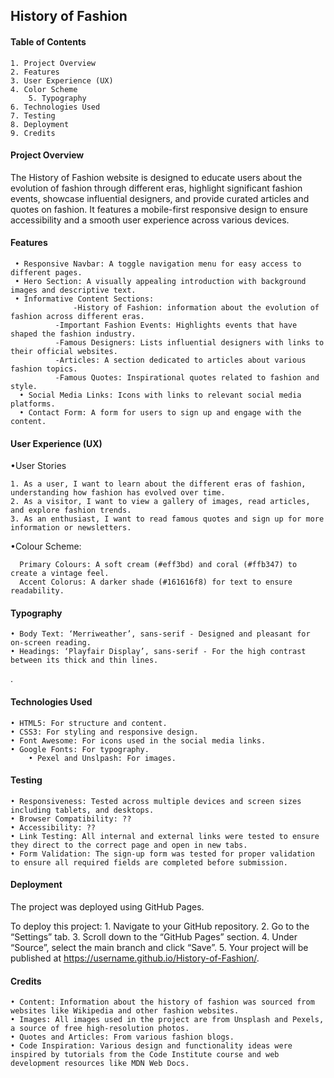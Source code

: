 ## History of Fashion

#### Table of Contents

	1. Project Overview
	2. Features
	3. User Experience (UX)
	4. Color Scheme
        5. Typography
	6. Technologies Used
	7. Testing
	8. Deployment
	9. Credits

#### Project Overview

The History of Fashion website is designed to educate users about the evolution of fashion through different eras, highlight significant fashion events, showcase influential designers, and provide curated articles and quotes on fashion. It features a mobile-first responsive design to ensure accessibility and a smooth user experience across various devices.

#### Features

	 • Responsive Navbar: A toggle navigation menu for easy access to different pages.
	 • Hero Section: A visually appealing introduction with background images and descriptive text.
	 • Informative Content Sections:
                  -History of Fashion: information about the evolution of fashion across different eras.
	          -Important Fashion Events: Highlights events that have shaped the fashion industry.
	          -Famous Designers: Lists influential designers with links to their official websites.
	          -Articles: A section dedicated to articles about various fashion topics.
	          -Famous Quotes: Inspirational quotes related to fashion and style.
	  • Social Media Links: Icons with links to relevant social media platforms.
	  • Contact Form: A form for users to sign up and engage with the content.


#### User Experience (UX)

 •User Stories

	1. As a user, I want to learn about the different eras of fashion, understanding how fashion has evolved over time.
	2. As a visitor, I want to view a gallery of images, read articles, and explore fashion trends.
	3. As an enthusiast, I want to read famous quotes and sign up for more information or newsletters.


 •Colour Scheme:

	  Primary Colours: A soft cream (#eff3bd) and coral (#ffb347) to create a vintage feel.
	  Accent Colorus: A darker shade (#161616f8) for text to ensure readability.

#### Typography

	• Body Text: ‘Merriweather’, sans-serif - Designed and pleasant for on-screen reading.
	• Headings: ‘Playfair Display’, sans-serif - For the high contrast between its thick and thin lines.
.

#### Technologies Used

	• HTML5: For structure and content.
	• CSS3: For styling and responsive design.
	• Font Awesome: For icons used in the social media links.
	• Google Fonts: For typography.
        • Pexel and Unslpash: For images.

#### Testing

	• Responsiveness: Tested across multiple devices and screen sizes including tablets, and desktops.
	• Browser Compatibility: ??
	• Accessibility: ??
	• Link Testing: All internal and external links were tested to ensure they direct to the correct page and open in new tabs.
	• Form Validation: The sign-up form was tested for proper validation to ensure all required fields are completed before submission.

#### Deployment

The project was deployed using GitHub Pages.

  To deploy this project: 
	   1. Navigate to your GitHub repository.
	   2. Go to the “Settings” tab.
	   3. Scroll down to the “GitHub Pages” section.
	   4. Under “Source”, select the main branch and click “Save”.
	   5. Your project will be published at https://username.github.io/History-of-Fashion/.

#### Credits

	• Content: Information about the history of fashion was sourced from websites like Wikipedia and other fashion websites.
	• Images: All images used in the project are from Unsplash and Pexels, a source of free high-resolution photos.
	• Quotes and Articles: From various fashion blogs.
	• Code Inspiration: Various design and functionality ideas were inspired by tutorials from the Code Institute course and web development resources like MDN Web Docs.

